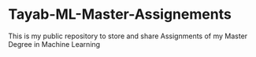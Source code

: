 # Tayab-ML-Master-Assignements
This is my public repository to store and share Assignments of my Master Degree in Machine Learning
